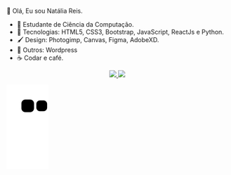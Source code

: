 👀 Olá, Eu sou Natália Reis.

- 🤗 Estudante de Ciência da Computação. 
- 🌱 Tecnologias: HTML5, CSS3, Bootstrap, JavaScript, ReactJs e Python.
- 🖌️ Design: Photogimp, Canvas, Figma, AdobeXD.
- :anger: Outros: Wordpress
- ☕ Codar e café.
 
 <div align="center">
  <a href="https://github.com/nataliareiis">
  <img height="160em" src="https://github-readme-stats.vercel.app/api?username=nataliareiis&show_icons=true&theme=dracula&include_all_commits=true&count_private=true"/>
  <img height="160em" src="https://github-readme-stats.vercel.app/api/top-langs/?username=nataliareiis&layout=compact&langs_count=7&theme=dracula"/>
</div>

 
  ![Snake animation](https://github.com/nataliareiis/nataliareiis/blob/output/github-contribution-grid-snake.svg)

